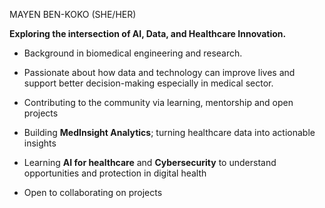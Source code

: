 MAYEN BEN-KOKO (SHE/HER) 

**Exploring the intersection of AI, Data, and Healthcare Innovation.**

- Background in biomedical engineering and research.

- Passionate about how data and technology can improve lives and support better decision-making especially in medical sector.

-  Contributing to the community via learning, mentorship and open projects

- Building **MedInsight Analytics**; turning healthcare data into actionable insights

- Learning **AI for healthcare** and **Cybersecurity** to understand opportunities and protection in digital health

- Open to collaborating on projects
